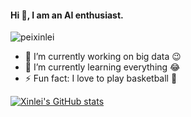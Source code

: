 #### Hi 👋, I am an AI enthusiast.

<p align="left"> <img src="https://komarev.com/ghpvc/?username=peixinlei&label=Profile%20views&color=0e75b6&style=flat" alt="peixinlei" /> </p>

- 🔭 I’m currently working on big data 😉
- 🌱 I’m currently learning everything 😂
- ⚡ Fun fact: I love to play basketball 🏀

[![Xinlei's GitHub stats](https://github-readme-stats.vercel.app/api?username=peixinlei)](https://github.com/anuraghazra/github-readme-stats)

